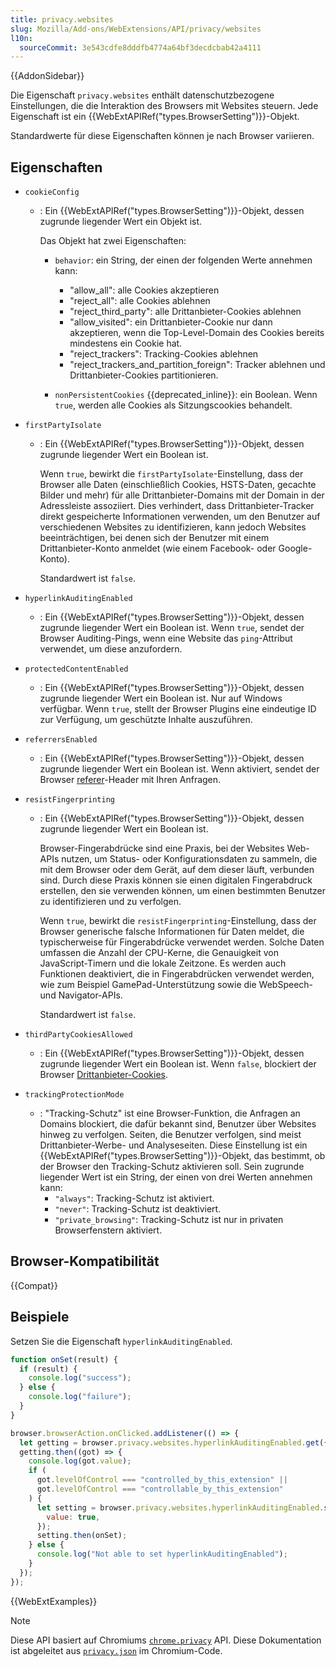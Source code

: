 ```yaml
---
title: privacy.websites
slug: Mozilla/Add-ons/WebExtensions/API/privacy/websites
l10n:
  sourceCommit: 3e543cdfe8dddfb4774a64bf3decdcbab42a4111
---
```


{{AddonSidebar}}

Die Eigenschaft `privacy.websites` enthält datenschutzbezogene Einstellungen, die die Interaktion des Browsers mit Websites steuern. Jede Eigenschaft ist ein {{WebExtAPIRef("types.BrowserSetting")}}-Objekt.

Standardwerte für diese Eigenschaften können je nach Browser variieren.

## Eigenschaften

- `cookieConfig`

  - : Ein {{WebExtAPIRef("types.BrowserSetting")}}-Objekt, dessen zugrunde liegender Wert ein Objekt ist.

    Das Objekt hat zwei Eigenschaften:

    - `behavior`: ein String, der einen der folgenden Werte annehmen kann:

      - "allow_all": alle Cookies akzeptieren
      - "reject_all": alle Cookies ablehnen
      - "reject_third_party": alle Drittanbieter-Cookies ablehnen
      - "allow_visited": ein Drittanbieter-Cookie nur dann akzeptieren, wenn die Top-Level-Domain des Cookies bereits mindestens ein Cookie hat.
      - "reject_trackers": Tracking-Cookies ablehnen
      - "reject_trackers_and_partition_foreign": Tracker ablehnen und Drittanbieter-Cookies partitionieren.

    - `nonPersistentCookies` {{deprecated_inline}}: ein Boolean. Wenn `true`, werden alle Cookies als Sitzungscookies behandelt.

- `firstPartyIsolate`

  - : Ein {{WebExtAPIRef("types.BrowserSetting")}}-Objekt, dessen zugrunde liegender Wert ein Boolean ist.

    Wenn `true`, bewirkt die `firstPartyIsolate`-Einstellung, dass der Browser alle Daten (einschließlich Cookies, HSTS-Daten, gecachte Bilder und mehr) für alle Drittanbieter-Domains mit der Domain in der Adressleiste assoziiert. Dies verhindert, dass Drittanbieter-Tracker direkt gespeicherte Informationen verwenden, um den Benutzer auf verschiedenen Websites zu identifizieren, kann jedoch Websites beeinträchtigen, bei denen sich der Benutzer mit einem Drittanbieter-Konto anmeldet (wie einem Facebook- oder Google-Konto).

    Standardwert ist `false`.

- `hyperlinkAuditingEnabled`
  - : Ein {{WebExtAPIRef("types.BrowserSetting")}}-Objekt, dessen zugrunde liegender Wert ein Boolean ist. Wenn `true`, sendet der Browser Auditing-Pings, wenn eine Website das `ping`-Attribut verwendet, um diese anzufordern.
- `protectedContentEnabled`
  - : Ein {{WebExtAPIRef("types.BrowserSetting")}}-Objekt, dessen zugrunde liegender Wert ein Boolean ist. Nur auf Windows verfügbar. Wenn `true`, stellt der Browser Plugins eine eindeutige ID zur Verfügung, um geschützte Inhalte auszuführen.
- `referrersEnabled`
  - : Ein {{WebExtAPIRef("types.BrowserSetting")}}-Objekt, dessen zugrunde liegender Wert ein Boolean ist. Wenn aktiviert, sendet der Browser [referer](/de/docs/Web/HTTP/Reference/Headers/Referer)-Header mit Ihren Anfragen.
- `resistFingerprinting`

  - : Ein {{WebExtAPIRef("types.BrowserSetting")}}-Objekt, dessen zugrunde liegender Wert ein Boolean ist.

    Browser-Fingerabdrücke sind eine Praxis, bei der Websites Web-APIs nutzen, um Status- oder Konfigurationsdaten zu sammeln, die mit dem Browser oder dem Gerät, auf dem dieser läuft, verbunden sind. Durch diese Praxis können sie einen digitalen Fingerabdruck erstellen, den sie verwenden können, um einen bestimmten Benutzer zu identifizieren und zu verfolgen.

    Wenn `true`, bewirkt die `resistFingerprinting`-Einstellung, dass der Browser generische falsche Informationen für Daten meldet, die typischerweise für Fingerabdrücke verwendet werden. Solche Daten umfassen die Anzahl der CPU-Kerne, die Genauigkeit von JavaScript-Timern und die lokale Zeitzone. Es werden auch Funktionen deaktiviert, die in Fingerabdrücken verwendet werden, wie zum Beispiel GamePad-Unterstützung sowie die WebSpeech- und Navigator-APIs.

    Standardwert ist `false`.

- `thirdPartyCookiesAllowed`
  - : Ein {{WebExtAPIRef("types.BrowserSetting")}}-Objekt, dessen zugrunde liegender Wert ein Boolean ist. Wenn `false`, blockiert der Browser [Drittanbieter-Cookies](/de/docs/Web/Privacy/Guides/Third-party_cookies).
- `trackingProtectionMode`
  - : "Tracking-Schutz" ist eine Browser-Funktion, die Anfragen an Domains blockiert, die dafür bekannt sind, Benutzer über Websites hinweg zu verfolgen. Seiten, die Benutzer verfolgen, sind meist Drittanbieter-Werbe- und Analyseseiten. Diese Einstellung ist ein {{WebExtAPIRef("types.BrowserSetting")}}-Objekt, das bestimmt, ob der Browser den Tracking-Schutz aktivieren soll. Sein zugrunde liegender Wert ist ein String, der einen von drei Werten annehmen kann:
    - `"always"`: Tracking-Schutz ist aktiviert.
    - `"never"`: Tracking-Schutz ist deaktiviert.
    - `"private_browsing"`: Tracking-Schutz ist nur in privaten Browserfenstern aktiviert.

## Browser-Kompatibilität

{{Compat}}

## Beispiele

Setzen Sie die Eigenschaft `hyperlinkAuditingEnabled`.

```js
function onSet(result) {
  if (result) {
    console.log("success");
  } else {
    console.log("failure");
  }
}

browser.browserAction.onClicked.addListener(() => {
  let getting = browser.privacy.websites.hyperlinkAuditingEnabled.get({});
  getting.then((got) => {
    console.log(got.value);
    if (
      got.levelOfControl === "controlled_by_this_extension" ||
      got.levelOfControl === "controllable_by_this_extension"
    ) {
      let setting = browser.privacy.websites.hyperlinkAuditingEnabled.set({
        value: true,
      });
      setting.then(onSet);
    } else {
      console.log("Not able to set hyperlinkAuditingEnabled");
    }
  });
});
```

{{WebExtExamples}}

> [!NOTE]
> Diese API basiert auf Chromiums [`chrome.privacy`](https://developer.chrome.com/docs/extensions/reference/api/privacy) API. Diese Dokumentation ist abgeleitet aus [`privacy.json`](https://chromium.googlesource.com/chromium/src/+/master/chrome/common/extensions/api/privacy.json) im Chromium-Code.
